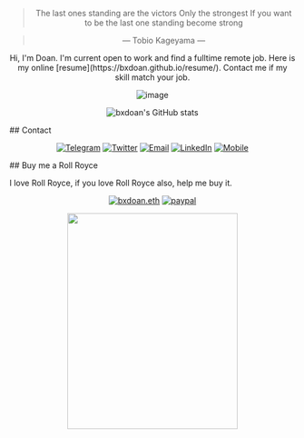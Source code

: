 <div align="center">

> The last ones standing are the victors Only the strongest If you want to be the last one standing become strong

> — Tobio Kageyama —

</div>

<div align="center">
Hi, I'm Doan. I'm current open to work and find a fulltime remote job. Here is my online [resume](https://bxdoan.github.io/resume/). Contact me if my skill match your job.

![image](https://placekeanu.com/500/300?)

![bxdoan's GitHub stats](https://github-readme-stats.vercel.app/api?username=bxdoan&show_icons=true&theme=radical)

</div>
## Contact

<div align="center">

[![Telegram](https://img.shields.io/badge/Telegram-2CA5E0?style=for-the-badge&logo=telegram&logoColor=white)](https://t.me/bxdoan)
[![Twitter](https://img.shields.io/badge/Twitter-1DA1F2?style=for-the-badge&logo=twitter&logoColor=white)](https://twitter.com/bxdoan)
[![Email](https://img.shields.io/badge/Gmail-D14836?style=for-the-badge&logo=gmail&logoColor=white)](mailto:bxdoan93@gmail.com)
[![LinkedIn](https://img.shields.io/badge/LinkedIn-0077B5?style=for-the-badge&logo=linkedin&logoColor=white)](https://www.linkedin.com/in/bxdoan/)
[![Mobile](https://img.shields.io/badge/Mobile-0077B5?style=for-the-badge&logo=mobile&logoColor=white)](tel:0904195065)

</div>
## Buy me a Roll Royce

I love Roll Royce, if you love Roll Royce also, help me buy it.
<div align="center">

[![bxdoan.eth](https://img.shields.io/badge/Ethereum-3C3C3D?style=for-the-badge&logo=Ethereum&logoColor=white)](https://etherscan.io/address/0x610322AeF748238C52E920a15Dd9A8845C9c0318)
[![paypal](	https://img.shields.io/badge/PayPal-00457C?style=for-the-badge&logo=paypal&logoColor=white)](https://paypal.me/bxdoan)

</div>

<div align="center">
<img src="https://img.vietqr.io/image/MB-0904195065-print.png" width="300" height="380"> 
</div>


<!--
**bxdoan/bxdoan** is a ✨ _special_ ✨ repository because its `README.md` (this file) appears on your GitHub profile.

Here are some ideas to get you started:

- 🔭 I’m currently working on ...
- 🌱 I’m currently learning ...
- 👯 I’m looking to collaborate on ...
- 🤔 I’m looking for help with ...
- 💬 Ask me about ...
- 📫 How to reach me: ...
- 😄 Pronouns: ...
- ⚡ Fun fact: ...
-->
